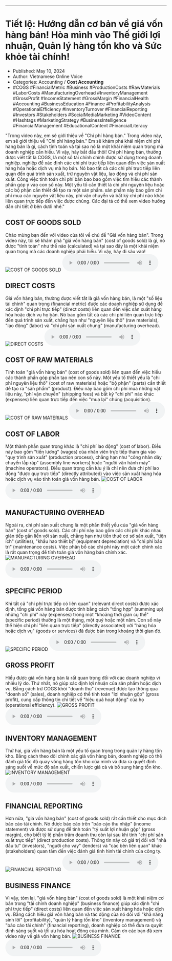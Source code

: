
---

# Tiết lộ: Hướng dẫn cơ bản về giá vốn hàng bán! Hòa mình vào Thế giới lợi nhuận, Quản lý hàng tồn kho và Sức khỏe tài chính!

- Published: May 10, 2024
- Author: Vietnamese Online Voice
- Categories: Accounting / **Cost Accounting**
- #COGS #FinancialMetric #Business #ProductionCosts #RawMaterials #LaborCosts #ManufacturingOverhead #InventoryManagement #GrossProfit #IncomeStatement #GrossMargin #FinancialHealth #Accounting #BusinessEducation #Finance #ProfitabilityAnalysis #OperationalEfficiency #InventoryTurnover #FinancialReporting #Investors #Stakeholders #SocialMediaMarketing #VideoContent #Hashtags #MarketingStrategy #BusinessIntelligence #FinancialManagement #EducationalContent #FinancialLiteracy

"Trong video này, em sẽ giới thiệu về "Chi phí hàng bán." Trong video này, em sẽ giới thiệu về "Chi phí hàng bán." Em sẽ khám phá khái niệm chi phí hàng bán là gì, cách tính toán và tại sao nó là một khái niệm quan trọng mà doanh nghiệp cần hiểu. Vì vậy, hãy bắt đầu thôi! Chi phí hàng bán, thường được viết tắt là COGS, là một số tài chính chính được sử dụng trong doanh nghiệp. nghiệp để xác định các chi phí trực tiếp liên quan đến việc sản xuất hàng hóa hoặc dịch vụ mà họ bán. Nó bao tất cả các chi phí trực tiếp liên quan đến quá trình sản xuất, trừ nguyên vật liệu, lao động và chi phí sản xuất. Công việc tính toán chi phí bán bao bao gồm việc tìm hiểu các thành phần góp ý vào con số này. Một yếu tố cần thiết là chi phí nguyên liệu hoặc các bộ phận cần thiết để tạo ra một sản phẩm. sản phẩm này bao gồm chi phí mua các nguyên vật liệu này, phí vận chuyển và bất kỳ chi phí nào khác liên quan trực tiếp đến việc được chúng. Các đại tá có thể xem video hướng dẫn chi tiết ở bên dưới nhé."


## COST OF GOODS SOLD

Chào mừng bạn đến với video của tôi về chủ đề "Giá vốn hàng bán". Trong video này, tôi sẽ khám phá "giá vốn hàng bán" (cost of goods sold) là gì, nó được "tính toán" như thế nào (calculated) và tại sao đây là một khái niệm quan trọng mà các doanh nghiệp phải hiểu. Vì vậy, hãy đi sâu vào!
![COST OF GOODS SOLD](https://http-archiver-apis-production-80.schnworks.com/storage/images/transitions/2024-05-10/transition--34916631524-Montserrat-Medium-4A148C.jpg)
<audio controls>
    <source src="https://http-archiver-apis-production-80.schnworks.com/storage/storage/audio/file-9312460028.mp3" type="audio/mpeg">
</audio>



## DIRECT COSTS

Giá vốn hàng bán, thường được viết tắt là giá vốn hàng bán, là một "số liệu tài chính" quan trọng (financial metric) được các doanh nghiệp sử dụng để xác định "chi phí trực tiếp" (direct costs) liên quan đến việc sản xuất hàng hóa hoặc dịch vụ họ bán. Nó bao gồm tất cả các chi phí liên quan trực tiếp đến quá trình sản xuất, chẳng hạn như "nguyên liệu thô" (raw materials), "lao động" (labor) và "chi phí sản xuất chung" (manufacturing overhead).
![DIRECT COSTS](https://http-archiver-apis-production-80.schnworks.com/storage/images/transitions/2024-05-10/transition--49789576414-Montserrat-SemiBold-303F9F.jpg)
<audio controls>
    <source src="https://http-archiver-apis-production-80.schnworks.com/storage/storage/audio/file-22220476297.mp3" type="audio/mpeg">
</audio>



## COST OF RAW MATERIALS

Tính toán "giá vốn hàng bán" (cost of goods sold) liên quan đến việc hiểu các thành phần góp phần tạo nên con số này. Một yếu tố thiết yếu là "chi phí nguyên liệu thô" (cost of raw materials) hoặc "bộ phận" (parts) cần thiết để tạo ra "sản phẩm" (product). Điều này bao gồm chi phí mua những vật liệu này, "phí vận chuyển" (shipping fees) và bất kỳ "chi phí" nào khác (expenses) liên quan trực tiếp đến việc "mua lại" chúng (acquisition).
![COST OF RAW MATERIALS](https://http-archiver-apis-production-80.schnworks.com/storage/images/transitions/2024-05-10/transition--2236590717-Montserrat-ExtraBold-673AB7.jpg)
<audio controls>
    <source src="https://http-archiver-apis-production-80.schnworks.com/storage/storage/audio/file-433964890.mp3" type="audio/mpeg">
</audio>



## COST OF LABOR

Một thành phần quan trọng khác là "chi phí lao động" (cost of labor). Điều này bao gồm "tiền lương" (wages) của nhân viên trực tiếp tham gia vào "quy trình sản xuất" (production process), chẳng hạn như "công nhân dây chuyền lắp ráp" (assembly line workers) hoặc "người vận hành máy" (machine operators). Điều quan trọng cần lưu ý là chỉ nên đưa chi phí lao động "được quy trực tiếp" (directly attributed) vào việc sản xuất hàng hóa hoặc dịch vụ vào tính toán giá vốn hàng bán.
![COST OF LABOR](https://http-archiver-apis-production-80.schnworks.com/storage/images/transitions/2024-05-10/transition-8957495467-Montserrat-Regular-880E4F.jpg)
<audio controls>
    <source src="https://http-archiver-apis-production-80.schnworks.com/storage/storage/audio/file-6901671718.mp3" type="audio/mpeg">
</audio>



## MANUFACTURING OVERHEAD

Ngoài ra, chi phí sản xuất chung là một phần thiết yếu của "giá vốn hàng bán" (cost of goods sold). Các chi phí này bao gồm các chi phí khác nhau gián tiếp gắn liền với sản xuất, chẳng hạn như tiền thuê cơ sở sản xuất, "tiện ích" (utilities), "khấu hao thiết bị" (equipment depreciation) và "chi phí bảo trì" (maintenance costs). Việc phân bổ các chi phí này một cách chính xác là rất quan trọng để tính toán giá vốn hàng bán chính xác.
![MANUFACTURING OVERHEAD](https://http-archiver-apis-production-80.schnworks.com/storage/images/transitions/2024-05-10/transition-43252135475-Montserrat-Regular-004895.jpg)
<audio controls>
    <source src="https://http-archiver-apis-production-80.schnworks.com/storage/storage/audio/file-19449830875.mp3" type="audio/mpeg">
</audio>



## SPECIFIC PERIOD

Khi tất cả "chi phí trực tiếp có liên quan" (relevant direct costs) được xác định, tổng giá vốn hàng bán được tính bằng cách "tổng hợp" (summing up) những "chi phí" này (expenses) trong một "khoảng thời gian cụ thể" (specific period) thường là một tháng, một quý hoặc một năm. Con số này thể hiện chi phí "liên quan trực tiếp" (directly associated) với "hàng hóa hoặc dịch vụ" (goods or services) đã được bán trong khoảng thời gian đó.
![SPECIFIC PERIOD](https://http-archiver-apis-production-80.schnworks.com/storage/images/transitions/2024-05-10/transition-21248966629-Montserrat-Regular-283593.jpg)
<audio controls>
    <source src="https://http-archiver-apis-production-80.schnworks.com/storage/storage/audio/file-21510781223.mp3" type="audio/mpeg">
</audio>



## GROSS PROFIT

Hiểu được giá vốn hàng bán là rất quan trọng đối với các doanh nghiệp vì nhiều lý do. Thứ nhất, nó giúp xác định lợi nhuận của sản phẩm hoặc dịch vụ. Bằng cách trừ COGS khỏi "doanh thu" (revenue) được tạo thông qua "doanh số" (sales), doanh nghiệp có thể tính toán "lợi nhuận gộp" (gross profit), cung cấp thông tin chi tiết về "hiệu quả hoạt động" của họ (operational efficiency).
![GROSS PROFIT](https://http-archiver-apis-production-80.schnworks.com/storage/images/transitions/2024-05-10/transition--24939303208-Montserrat-ExtraBold-1A237E.jpg)
<audio controls>
    <source src="https://http-archiver-apis-production-80.schnworks.com/storage/storage/audio/file-3120766228.mp3" type="audio/mpeg">
</audio>



## INVENTORY MANAGEMENT

Thứ hai, giá vốn hàng bán là một yếu tố quan trọng trong quản lý hàng tồn kho. Bằng cách theo dõi chính xác giá vốn hàng bán, doanh nghiệp có thể đánh giá tốc độ quay vòng hàng tồn kho của mình và đưa ra quyết định sáng suốt về mức độ sản xuất, chiến lược giá cả và bổ sung hàng tồn kho.
![INVENTORY MANAGEMENT](https://http-archiver-apis-production-80.schnworks.com/storage/images/transitions/2024-05-10/transition--3427672013-Montserrat-SemiBold-880E4F.jpg)
<audio controls>
    <source src="https://http-archiver-apis-production-80.schnworks.com/storage/storage/audio/file-9750381649.mp3" type="audio/mpeg">
</audio>



## FINANCIAL REPORTING

Hơn nữa, "giá vốn hàng bán" (cost of goods sold) rất cần thiết cho mục đích báo cáo tài chính. Nó được báo cáo trên "báo cáo thu nhập" (income statement) và được sử dụng để tính toán "tỷ suất lợi nhuận gộp" (gross margin), cho biết tỷ lệ phần trăm doanh thu còn lại sau khi tính "chi phí sản xuất trực tiếp" (direct production costs). Thông tin này có giá trị đối với "nhà đầu tư" (investors), "người cho vay" (lenders) và "các bên liên quan" khác (stakeholders) quan tâm đến việc đánh giá tình hình tài chính của công ty.
![FINANCIAL REPORTING](https://http-archiver-apis-production-80.schnworks.com/storage/images/transitions/2024-05-10/transition--1278928997-Montserrat-Regular-4A148C.jpg)
<audio controls>
    <source src="https://http-archiver-apis-production-80.schnworks.com/storage/storage/audio/file-41264968788.mp3" type="audio/mpeg">
</audio>



## BUSINESS FINANCE

Vì vậy, tóm lại, "giá vốn hàng bán" (cost of goods sold) là một khái niệm cơ bản trong "tài chính doanh nghiệp" (business finance) giúp xác định "chi phí trực tiếp" (direct costs) liên quan đến việc sản xuất hàng hóa hoặc dịch vụ. Bằng cách hiểu giá vốn hàng bán và tác động của nó đối với "khả năng sinh lời" (profitability), "quản lý hàng tồn kho" (inventory management) và "báo cáo tài chính" (financial reporting), doanh nghiệp có thể đưa ra quyết định sáng suốt và tối ưu hóa hoạt động của mình. Cảm ơn các bạn đã xem video này về giá vốn hàng bán.
![BUSINESS FINANCE](https://http-archiver-apis-production-80.schnworks.com/storage/images/transitions/2024-05-10/transition-6965255366-Montserrat-Regular-880E4F.jpg)
<audio controls>
    <source src="https://http-archiver-apis-production-80.schnworks.com/storage/storage/audio/file-7289022239.mp3" type="audio/mpeg">
</audio>

